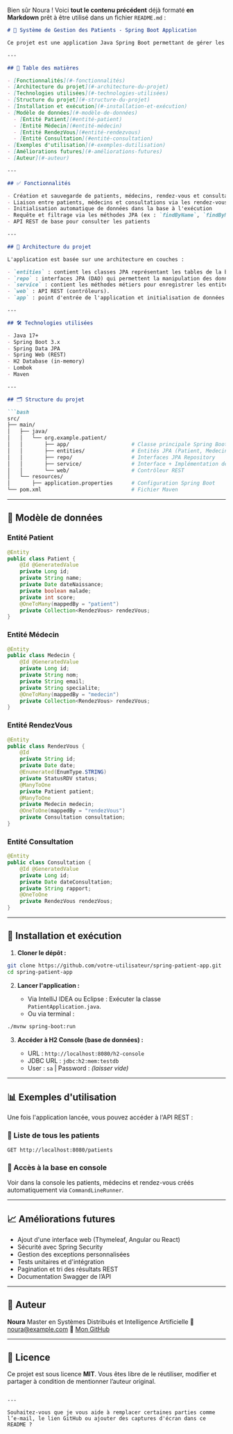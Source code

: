 Bien sûr Noura ! Voici **tout le contenu précédent** déjà formaté **en Markdown** prêt à être utilisé dans un fichier `README.md` :

````markdown
# 🏥 Système de Gestion des Patients - Spring Boot Application

Ce projet est une application Java Spring Boot permettant de gérer les patients, les médecins, les rendez-vous et les consultations médicales. Il illustre les bases d'une architecture RESTful utilisant Spring Data JPA, Lombok, les relations entre entités et l'initialisation de données à l'exécution.

---

## 📌 Table des matières

- [Fonctionnalités](#-fonctionnalités)
- [Architecture du projet](#-architecture-du-projet)
- [Technologies utilisées](#-technologies-utilisées)
- [Structure du projet](#-structure-du-projet)
- [Installation et exécution](#-installation-et-exécution)
- [Modèle de données](#-modèle-de-données)
  - [Entité Patient](#entité-patient)
  - [Entité Médecin](#entité-médecin)
  - [Entité RendezVous](#entité-rendezvous)
  - [Entité Consultation](#entité-consultation)
- [Exemples d'utilisation](#-exemples-dutilisation)
- [Améliorations futures](#-améliorations-futures)
- [Auteur](#-auteur)

---

## ✅ Fonctionnalités

- Création et sauvegarde de patients, médecins, rendez-vous et consultations
- Liaison entre patients, médecins et consultations via les rendez-vous
- Initialisation automatique de données dans la base à l'exécution
- Requête et filtrage via les méthodes JPA (ex : `findByName`, `findByMalade`)
- API REST de base pour consulter les patients

---

## 🧱 Architecture du projet

L'application est basée sur une architecture en couches :

- `entities` : contient les classes JPA représentant les tables de la base de données.
- `repo` : interfaces JPA (DAO) qui permettent la manipulation des données.
- `service` : contient les méthodes métiers pour enregistrer les entités.
- `web` : API REST (contrôleurs).
- `app` : point d'entrée de l'application et initialisation de données.

---

## 🛠️ Technologies utilisées

- Java 17+
- Spring Boot 3.x
- Spring Data JPA
- Spring Web (REST)
- H2 Database (in-memory)
- Lombok
- Maven

---

## 🗂️ Structure du projet

```bash
src/
├── main/
│   ├── java/
│   │   └── org.example.patient/
│   │       ├── app/                    # Classe principale Spring Boot
│   │       ├── entities/               # Entités JPA (Patient, Medecin, RendezVous, Consultation)
│   │       ├── repo/                   # Interfaces JPA Repository
│   │       ├── service/                # Interface + Implémentation de IHospital
│   │       └── web/                    # Contrôleur REST
│   └── resources/
│       ├── application.properties      # Configuration Spring Boot
└── pom.xml                             # Fichier Maven
````

---

## 🧬 Modèle de données

### Entité Patient

```java
@Entity
public class Patient {
    @Id @GeneratedValue
    private Long id;
    private String name;
    private Date dateNaissance;
    private boolean malade;
    private int score;
    @OneToMany(mappedBy = "patient")
    private Collection<RendezVous> rendezVous;
}
```

### Entité Médecin

```java
@Entity
public class Medecin {
    @Id @GeneratedValue
    private Long id;
    private String nom;
    private String email;
    private String specialite;
    @OneToMany(mappedBy = "medecin")
    private Collection<RendezVous> rendezVous;
}
```

### Entité RendezVous

```java
@Entity
public class RendezVous {
    @Id
    private String id;
    private Date date;
    @Enumerated(EnumType.STRING)
    private StatusRDV status;
    @ManyToOne
    private Patient patient;
    @ManyToOne
    private Medecin medecin;
    @OneToOne(mappedBy = "rendezVous")
    private Consultation consultation;
}
```

### Entité Consultation

```java
@Entity
public class Consultation {
    @Id @GeneratedValue
    private Long id;
    private Date dateConsultation;
    private String rapport;
    @OneToOne
    private RendezVous rendezVous;
}
```

---

## 🚀 Installation et exécution

1. **Cloner le dépôt :**

```bash
git clone https://github.com/votre-utilisateur/spring-patient-app.git
cd spring-patient-app
```

2. **Lancer l'application :**

   * Via IntelliJ IDEA ou Eclipse : Exécuter la classe `PatientApplication.java`.
   * Ou via terminal :

```bash
./mvnw spring-boot:run
```

3. **Accéder à H2 Console (base de données) :**

   * URL : `http://localhost:8080/h2-console`
   * JDBC URL : `jdbc:h2:mem:testdb`
   * User : `sa` | Password : *(laisser vide)*

---

## 📊 Exemples d'utilisation

Une fois l'application lancée, vous pouvez accéder à l'API REST :

### 📍 Liste de tous les patients

```
GET http://localhost:8080/patients
```

### 📍 Accès à la base en console

Voir dans la console les patients, médecins et rendez-vous créés automatiquement via `CommandLineRunner`.

---

## 📈 Améliorations futures

* Ajout d'une interface web (Thymeleaf, Angular ou React)
* Sécurité avec Spring Security
* Gestion des exceptions personnalisées
* Tests unitaires et d'intégration
* Pagination et tri des résultats REST
* Documentation Swagger de l’API

---

## 👤 Auteur

**Noura**
Master en Systèmes Distribués et Intelligence Artificielle
📧 [noura@example.com](mailto:noura@example.com)
🔗 [Mon GitHub](https://github.com/votre-utilisateur)

---

## 📝 Licence

Ce projet est sous licence **MIT**. Vous êtes libre de le réutiliser, modifier et partager à condition de mentionner l’auteur original.

```

---

Souhaitez-vous que je vous aide à remplacer certaines parties comme l’e-mail, le lien GitHub ou ajouter des captures d'écran dans ce README ?
```
